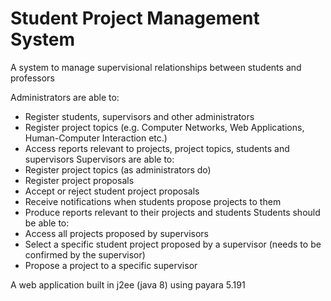 Student Project Management System
===

A system to manage supervisional relationships between students and professors

Administrators are able to:
- Register students, supervisors and other administrators
- Register project topics (e.g. Computer Networks, Web Applications, Human-Computer Interaction etc.)
- Access reports relevant to projects, project topics, students and supervisors
Supervisors are able to:
- Register project topics (as administrators do)
- Register project proposals
- Accept or reject student project proposals
- Receive notifications when students propose projects to them
- Produce reports relevant to their projects and students
Students should be able to:
- Access all projects proposed by supervisors
- Select a specific student project proposed by a supervisor (needs to be confirmed by the supervisor)
- Propose a project to a specific supervisor


A web application built in j2ee (java 8) using payara 5.191
